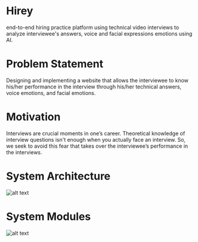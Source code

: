 # Hirey
end-to-end hiring practice platform using technical video interviews to analyze interviewee's answers, voice and facial expressions emotions using AI.

# Problem Statement 

Designing and implementing a website that allows the interviewee to know his/her performance in the interview through his/her technical answers, voice emotions, and facial emotions.

# Motivation
Interviews are crucial moments in one’s career. Theoretical knowledge of interview questions isn't enough when you actually face an interview. So, we seek to avoid this fear that takes over the interviewee’s performance in the interviews.

# System Architecture
![alt text](https://user-images.githubusercontent.com/32201440/112651119-c2b57100-8e54-11eb-8666-d9082b5fc9f0.png)

# System Modules
![alt text](https://user-images.githubusercontent.com/32201440/112652124-bb429780-8e55-11eb-9a03-0197dd64c932.png)

